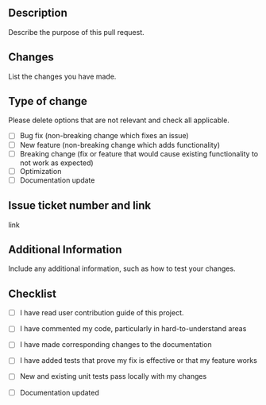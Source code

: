 <!-- You can erase any parts of this template not applicable to your Pull Request. -->

## Description

Describe the purpose of this pull request.

## Changes

List the changes you have made.


## Type of change
Please delete options that are not relevant and check all applicable.

- [ ] Bug fix (non-breaking change which fixes an issue)
- [ ] New feature (non-breaking change which adds functionality)
- [ ] Breaking change (fix or feature that would cause existing functionality to not work as expected)
- [ ] Optimization
- [ ] Documentation update

## Issue ticket number and link
link

## Additional Information

Include any additional information, such as how to test your changes.

## Checklist

- [ ] I have read user contribution guide of this project.
- [ ] I have commented my code, particularly in hard-to-understand areas
- [ ] I have made corresponding changes to the documentation
- [ ] I have added tests that prove my fix is effective or that my feature works
- [ ] New and existing unit tests pass locally with my changes
- [ ] Documentation updated

